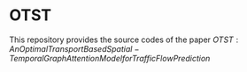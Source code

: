 # OTST

This repository provides the source codes of the paper $OTST: An Optimal Transport Based Spatial-Temporal Graph Attention Model for Traffic Flow Prediction$
